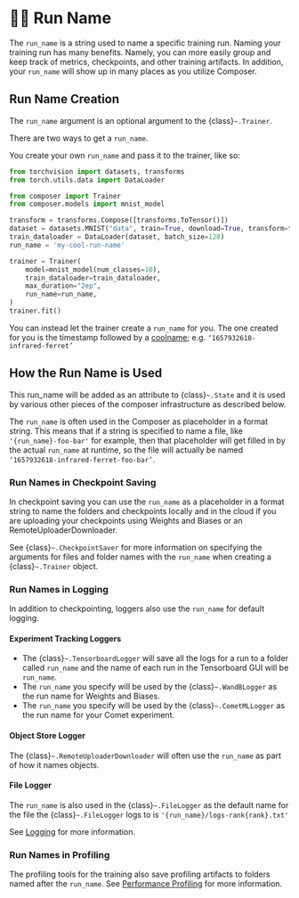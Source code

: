 # 🏃‍♀️ Run Name

The `run_name` is a string used to name a specific training run. Naming your training run has many benefits.
Namely, you can more easily group and keep track of metrics, checkpoints, and other training artifacts.
In addition, your `run_name` will show up in many places as you utilize Composer.

## Run Name Creation

The `run_name` argument is an optional argument to the  {class}`~.Trainer`.

There are two ways to get a `run_name`.

You create your own `run_name` and pass it to the trainer, like so:

<!--pytest-codeblocks:skip-->
```python
from torchvision import datasets, transforms
from torch.utils.data import DataLoader

from composer import Trainer
from composer.models import mnist_model

transform = transforms.Compose([transforms.ToTensor()])
dataset = datasets.MNIST("data", train=True, download=True, transform=transform)
train_dataloader = DataLoader(dataset, batch_size=128)
run_name = 'my-cool-run-name'

trainer = Trainer(
    model=mnist_model(num_classes=10),
    train_dataloader=train_dataloader,
    max_duration="2ep",
    run_name=run_name,
)
trainer.fit()
```

You can instead let the trainer create a `run_name` for you. The one created for you is the timestamp followed by a [coolname](https://github.com/alexanderlukanin13/coolname); e.g. `‘1657932618-infrared-ferret’`


## How the Run Name is Used

This run_name will be added as an attribute to {class}`~.State` and it is used by various other pieces of the composer infrastructure as described below.

The `run_name` is often used in the Composer as placeholder in a format string. This means that if a string is specified to name a file, like `'{run_name}-foo-bar'` for example, then that placeholder will get filled in by the actual `run_name` at runtime, so the file will actually be named `‘1657932618-infrared-ferret-foo-bar’`.

### Run Names in Checkpoint Saving

In checkpoint saving you can use the `run_name` as a placeholder in a format string to name the folders and checkpoints locally and in the cloud if you are uploading your checkpoints using Weights and Biases or an RemoteUploaderDownloader.

See {class}`~.CheckpointSaver` for more information on specifying the arguments for files and folder names with the `run_name` when creating a {class}`~.Trainer` object.

### Run Names in Logging

In addition to checkpointing, loggers also use the `run_name` for default logging.

#### Experiment Tracking Loggers

* The {class}`~.TensorboardLogger` will save all the logs for a run to a folder called `run_name` and the name of each run in the Tensorboard GUI will be `run_name`.
* The `run_name` you specify will be used by the {class}`~.WandBLogger` as the run name for Weights and Biases.
* The `run_name` you specify will be used by the {class}`~.CometMLLogger` as the run name for your Comet experiment.

#### Object Store Logger

The {class}`~.RemoteUploaderDownloader` will often use the `run_name` as part of how it names objects.

#### File Logger

The `run_name` is also used in the {class}`~.FileLogger` as the default name for the file the {class}`~.FileLogger` logs to is `'{run_name}/logs-rank{rank}.txt'`


See [Logging](../trainer/logging.rst) for more information.

### Run Names in Profiling

The profiling tools for the training also save profiling artifacts to folders named after the `run_name`.  See [Performance Profiling](../trainer/performance_tutorials/profiling.md) for more information.
